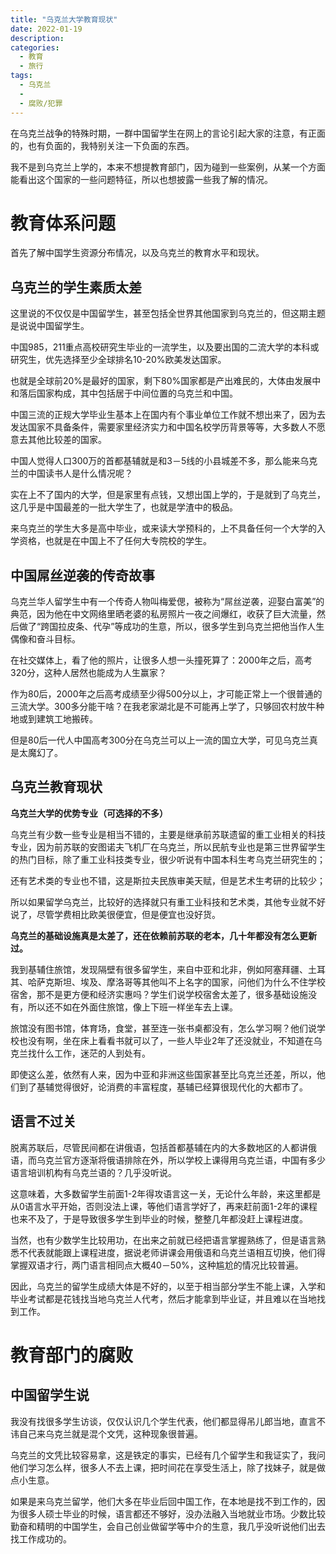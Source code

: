 ```yaml
---
title: "乌克兰大学教育现状"
date: 2022-01-19
description: 
categories:
  - 教育
  - 旅行
tags:
  - 乌克兰
  - 
  - 腐败/犯罪
---
```


在乌克兰战争的特殊时期，一群中国留学生在网上的言论引起大家的注意，有正面的，也有负面的，我特别关注一下负面的东西。

我不是到乌克兰上学的，本来不想提教育部门，因为碰到一些案例，从某一个方面能看出这个国家的一些问题特征，所以也想披露一些我了解的情况。

# **教育体系问题**

首先了解中国学生资源分布情况，以及乌克兰的教育水平和现状。

## 乌克兰的学生素质太差

这里说的不仅仅是中国留学生，甚至包括全世界其他国家到乌克兰的，但这期主题是说说中国留学生。

中国985，211重点高校研究生毕业的一流学生，以及要出国的二流大学的本科或研究生，优先选择至少全球排名10-20%欧美发达国家。

也就是全球前20%是最好的国家，剩下80%国家都是产出难民的，大体由发展中和落后国家构成，其中包括居于中间位置的乌克兰和中国。

中国三流的正规大学毕业生基本上在国内有个事业单位工作就不想出来了，因为去发达国家不具备条件，需要家里经济实力和中国名校学历背景等等，大多数人不愿意去其他比较差的国家。

中国人觉得人口300万的首都基辅就是和3－5线的小县城差不多，那么能来乌克兰的中国读书人是什么情况呢？

实在上不了国内的大学，但是家里有点钱，又想出国上学的，于是就到了乌克兰，这几乎是中国最差的一批大学生了，也就是学渣中的极品。

来乌克兰的学生大多是高中毕业，或来读大学预科的，上不具备任何一个大学的入学资格，也就是在中国上不了任何大专院校的学生。

## 中国屌丝逆袭的传奇故事

乌克兰华人留学生中有一个传奇人物叫梅爱偲，被称为“屌丝逆袭，迎娶白富美”的典范，因为他在中文网络里晒老婆的私房照片一夜之间爆红，收获了巨大流量，然后做了“跨国拉皮条、代孕”等成功的生意，所以，很多学生到乌克兰把他当作人生偶像和奋斗目标。

在社交媒体上，看了他的照片，让很多人想一头撞死算了：2000年之后，高考320分，这种人居然也能成为人生赢家？

作为80后，2000年之后高考成绩至少得500分以上，才可能正常上一个很普通的三流大学。300多分能干啥？在我老家湖北是不可能再上学了，只够回农村放牛种地或到建筑工地搬砖。

但是80后一代人中国高考300分在乌克兰可以上一流的国立大学，可见乌克兰真是太魔幻了。

## 乌克兰教育现状

**乌克兰大学的优势专业（可选择的不多）**

乌克兰有少数一些专业是相当不错的，主要是继承前苏联遗留的重工业相关的科技专业，因为前苏联的安图诺夫飞机厂在乌克兰，所以民航专业也是第三世界留学生的热门目标，除了重工业科技类专业，很少听说有中国本科生考乌克兰研究生的；

还有艺术类的专业也不错，这是斯拉夫民族审美天赋，但是艺术生考研的比较少；

所以如果留学乌克兰，比较好的选择就只有重工业科技和艺术类，其他专业就不好说了，尽管学费相比欧美很便宜，但是便宜也没好货。

**乌克兰的基础设施真是太差了，还在依赖前苏联的老本，几十年都没有怎么更新过。**

我到基辅住旅馆，发现隔壁有很多留学生，来自中亚和北非，例如阿塞拜疆、土耳其、哈萨克斯坦、埃及、摩洛哥等其他叫不上名字的国家，问他们为什么不住学校宿舍，那不是更方便和经济实惠吗？学生们说学校宿舍太差了，很多基础设施没有，所以还不如在外面住旅馆，像上下班一样坐车去上课。

旅馆没有图书馆，体育场，食堂，甚至连一张书桌都没有，怎么学习啊？他们说学校也没有啊，坐在床上看看书就可以了，一些人毕业2年了还没就业，不知道在乌克兰找什么工作，迷茫的人到处有。

即使这么差，依然有人来，因为中亚和非洲这些国家甚至比乌克兰还差，所以，他们到了基辅觉得很好，论消费的丰富程度，基辅已经算很现代化的大都市了。

## 语言不过关

脱离苏联后，尽管民间都在讲俄语，包括首都基辅在内的大多数地区的人都讲俄语，而乌克兰官方逐渐将俄语排除在外，所以学校上课得用乌克兰语，中国有多少语言培训机构有乌克兰语的？几乎没听说。

这意味着，大多数留学生前面1-2年得攻语言这一关，无论什么年龄，来这里都是从0语言水平开始，否则没法上课，等他们语言学好了，再来赶前面1-2年的课程也来不及了，于是导致很多学生到毕业的时候，整整几年都没赶上课程进度。

当然，也有少数学生比较用功，在出来之前就已经把语言掌握熟练了，但是语言熟悉不代表就能跟上课程进度，据说老师讲课会用俄语和乌克兰语相互切换，他们得掌握双语才行，两门语言相同点大概40－50%，这种尴尬的情况比较普遍。

因此，乌克兰的留学生成绩大体是不好的，以至于相当部分学生不能上课，入学和毕业考试都是花钱找当地乌克兰人代考，然后才能拿到毕业证，并且难以在当地找到工作。

# 教育部门的腐败

## **中国留学生说**

我没有找很多学生访谈，仅仅认识几个学生代表，他们都显得吊儿郎当地，直言不讳自己来乌克兰就是混个文凭，这种现象很普遍。

乌克兰的文凭比较容易拿，这是铁定的事实，已经有几个留学生和我证实了，我问他们学习怎么样，很多人不去上课，把时间花在享受生活上，除了找妹子，就是做点小生意。 

如果是来乌克兰留学，他们大多在毕业后回中国工作，在本地是找不到工作的，因为很多人硕士毕业的时候，语言都还不够好，没办法融入当地就业市场。少数比较勤奋和精明的中国学生，会自己创业做留学等中介的生意，我几乎没听说他们出去找工作成功的。

